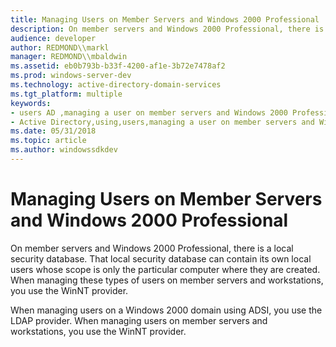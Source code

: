 ```yaml
---
title: Managing Users on Member Servers and Windows 2000 Professional
description: On member servers and Windows 2000 Professional, there is a local security database.
audience: developer
author: REDMOND\\markl
manager: REDMOND\\mbaldwin
ms.assetid: eb0b793b-b33f-4200-af1e-3b72e7478af2
ms.prod: windows-server-dev
ms.technology: active-directory-domain-services
ms.tgt_platform: multiple
keywords:
- users AD ,managing a user on member servers and Windows 2000 Professional
- Active Directory,using,users,managing a user on member servers and Windows 2000 Professional
ms.date: 05/31/2018
ms.topic: article
ms.author: windowssdkdev
---
```


# Managing Users on Member Servers and Windows 2000 Professional

On member servers and Windows 2000 Professional, there is a local security database. That local security database can contain its own local users whose scope is only the particular computer where they are created. When managing these types of users on member servers and workstations, you use the WinNT provider.

When managing users on a Windows 2000 domain using ADSI, you use the LDAP provider. When managing users on member servers and workstations, you use the WinNT provider.

 

 




